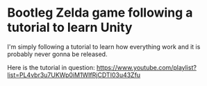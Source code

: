 # Bootleg Zelda game following a tutorial to learn Unity
 
I'm simply following a tutorial to learn how everything work and it is probably never gonna be released.

Here is the tutorial in question:
https://www.youtube.com/playlist?list=PL4vbr3u7UKWp0iM1WIfRjCDTI03u43Zfu
